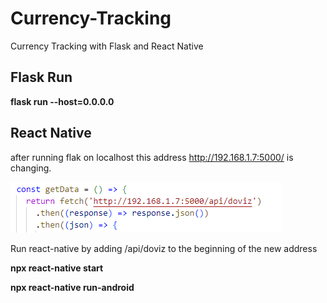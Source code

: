 # Currency-Tracking
Currency Tracking with Flask and React Native

## Flask Run 
**flask run --host=0.0.0.0** 

## React Native 


after running flak on localhost
this address http://192.168.1.7:5000/ is changing.

![This is an image](https://github.com/ucarrr/Currency-Tracking/blob/main/images/getlink.png)

Run react-native by adding /api/doviz to the beginning of the new address

**npx react-native start**

**npx react-native run-android**
